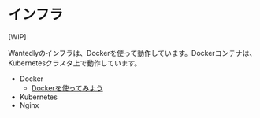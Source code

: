 インフラ
=======

[WIP]

Wantedlyのインフラは、Dockerを使って動作しています。Dockerコンテナは、Kubernetesクラスタ上で動作しています。

- Docker
  - [Dockerを使ってみよう](https://github.com/wantedly/paus/blob/master/doc/tutorial-docker.md)  
- Kubernetes
- Nginx
